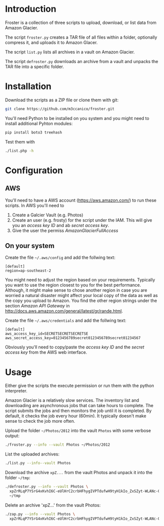 # Introduction

Froster is a collection of three scripts to upload, download, or list data from Amazon Glacier.

The script `froster.py` creates a TAR file of all files within a folder, optionally compress it, and uploads it to Amazon Glacer.

The script `list.py` lists all archives in a vault on Amazon Glacier.

The script `defroster.py` downloads an archive from a vault and unpacks the TAR file into a specific folder.

# Installation

Download the scripts as a ZIP file or clone them with git:
```bash
git clone https://github.com/m3ccanico/froster.git
```

You'll need Python to be installed on you system and you might need to install additional Pyhton modules:
```bash
pip install boto3 treehash
```

Test them with
```bash
./list.php -h
```

# Configuration

## AWS

You'll need to have a AWS account (https://aws.amazon.com/) to run these scripts. In AWS you'll need to

1. Create a Galcier Vault (e.g. Photos)
2. Create an user (e.g. frosty) for the script under the IAM. This will give you an *access key ID* and ab *secret access key*.
3. Give the user the permiss *AmazonGlacierFullAccess*

## On your system

Create the file `~/.aws/config` and add the follwing text:
```text
[default]
region=ap-southeast-2
```

You might need to adjust the region based on your requirements. Typically you want to use the region closest to you for the best performance. Although, it might make sense to chose another region in case you are worried a natural disaster might affect your local copy of the data as well as the copy you upload to Amazon. You find the other region strings under the section *Amazon API Gateway* in http://docs.aws.amazon.com/general/latest/gr/rande.html.

Create the file `~/.aws/credentials` and add the follwing text:
```text
[default]
aws_access_key_id=SECRETSECRETSECRETSE
aws_secret_access_key=0123456789secret0123456789secret01234567
```
Obviously you'll need to copy/paste the *access key ID* and the *secret access key* from the AWS web interface.

# Usage

Either give the scripts the execute permission or run them with the python interpreter.

Amazon Glacier is a relatively slow services. The inventory list and downloading are asynchronous jobs that can take hours to complete. The script submits the jobs and then monitors the job until it is completed. By default, it checks the job every hour (60min). It typically doesn't make sense to check the job more often.

Upload the folder `~/Photos/2012` into the vault `Photos` with some verbose output:
```bash
./froster.py --info --vault Photos ~/Photos/2012
```

List the uploaded archives:
```bash
./list.py --info--vault Photos
```

Download the archive `xpZ...` from the vault Photos and unpack it into the folder `~/tmp`:
```bash
./defroster.py --info --vault Photos \
  xpZrRLqP7YSrG4xKvhI6C-eUlHrC2crbHFhygIVPTdufwH9tyH1kIo_ZxSZyt-WLANc-O-38wOuXppQAzoMH8vkEbfj5lbhu4SvIfXx9WJjyRSKmgabcLycxjl2KUDG1NKVvoQlYAQ \
  ~/tmp
```

Delete an archive 'xpZ...' from the vault Photos:
```bash
./zap.py --info --vault Photos \
  xpZrRLqP7YSrG4xKvhI6C-eUlHrC2crbHFhygIVPTdufwH9tyH1kIo_ZxSZyt-WLANc-O-38wOuXppQAzoMH8vkEbfj5lbhu4SvIfXx9WJjyRSKmgabcLycxjl2KUDG1NKVvoQlYAQ
```